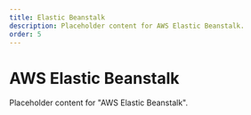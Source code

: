 ```yaml
---
title: Elastic Beanstalk
description: Placeholder content for AWS Elastic Beanstalk.
order: 5
---
```


# AWS Elastic Beanstalk

Placeholder content for "AWS Elastic Beanstalk".
